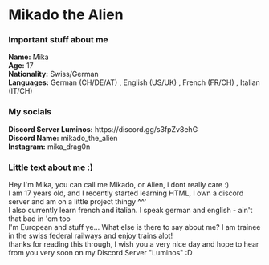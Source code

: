 <html>
  <head></head>
    <body>
      <h1>Mikado the Alien</h1>
      <h3>Important stuff about me</h3>
			<p><b>Name:</b> Mika<br><b>Age:</b> 17<br><b>Nationality:</b> Swiss/German<br><b>Languages:</b> German (CH/DE/AT) , English (US/UK) , French (FR/CH) , Italian (IT/CH)</p>
			<h3>My socials</h3>
			<p><b>Discord Server Luminos:</b> https://discord.gg/s3fpZv8ehG<br><b>Discord Name:</b> mikado_the_alien<br><b>Instagram:</b> mika_drag0n</p>
			<h3>Little text about me :)</h3>
			<p>Hey I'm Mika, you can call me Mikado, or Alien, i dont really care :)<br>I am 17 years old, and I recently started learning HTML, I own a discord server and am on a little project thingy ^^'<br>I also currently learn french and italian. I speak german and english - ain't that bad in 'em too<br>I'm European and stuff ye... What else is there to say about me? I am trainee in the swiss federal railways and enjoy trains alot!<br>thanks for reading this through, I wish you a very nice day and hope to hear from you very soon on my Discord Server "Luminos" :D</p>
    </body>
</html>

